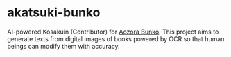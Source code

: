 # akatsuki-bunko
AI-powered Kosakuin (Contributor) for [Aozora Bunko](https://www.aozora.gr.jp). This project aims to generate texts from digital images of books powered by OCR so that human beings can modify them with accuracy.
